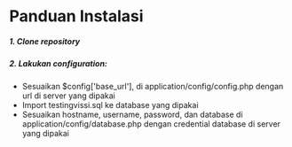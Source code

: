 # Panduan Instalasi
##### 1. Clone repository
##### 2. Lakukan configuration:
- Sesuaikan $config['base_url'], di application/config/config.php dengan url di server yang dipakai
- Import testingvissi.sql ke database yang dipakai
- Sesuaikan hostname, username, password, dan database di application/config/database.php dengan credential database di server yang dipakai